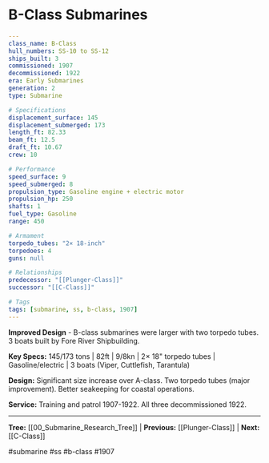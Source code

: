 # B-Class Submarines

```yaml
---
class_name: B-Class
hull_numbers: SS-10 to SS-12
ships_built: 3
commissioned: 1907
decommissioned: 1922
era: Early Submarines
generation: 2
type: Submarine

# Specifications
displacement_surface: 145
displacement_submerged: 173
length_ft: 82.33
beam_ft: 12.5
draft_ft: 10.67
crew: 10

# Performance
speed_surface: 9
speed_submerged: 8
propulsion_type: Gasoline engine + electric motor
propulsion_hp: 250
shafts: 1
fuel_type: Gasoline
range: 450

# Armament
torpedo_tubes: "2× 18-inch"
torpedoes: 4
guns: null

# Relationships
predecessor: "[[Plunger-Class]]"
successor: "[[C-Class]]"

# Tags
tags: [submarine, ss, b-class, 1907]
---
```

**Improved Design** - B-class submarines were larger with two torpedo tubes. 3 boats built by Fore River Shipbuilding.

**Key Specs:** 145/173 tons | 82ft | 9/8kn | 2× 18" torpedo tubes | Gasoline/electric | 3 boats (Viper, Cuttlefish, Tarantula)

**Design:** Significant size increase over A-class. Two torpedo tubes (major improvement). Better seakeeping for coastal operations.

**Service:** Training and patrol 1907-1922. All three decommissioned 1922.

---
**Tree:** [[00_Submarine_Research_Tree]] | **Previous:** [[Plunger-Class]] | **Next:** [[C-Class]]

#submarine #ss #b-class #1907
